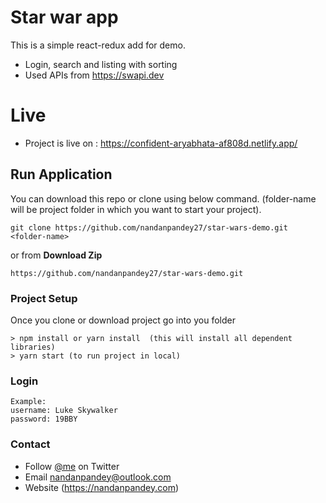 
# Star war app
This is a simple react-redux add for demo.
 - Login, search and listing with sorting
 - Used APIs from https://swapi.dev

# Live
 - Project is live on : https://confident-aryabhata-af808d.netlify.app/
 
## Run Application
You can download this repo or clone using below command. (folder-name will be project folder in which you want to start your project).
```
git clone https://github.com/nandanpandey27/star-wars-demo.git <folder-name>
```
or from **Download Zip**
```
https://github.com/nandanpandey27/star-wars-demo.git 
```
### Project Setup
Once you clone or download project go into you folder
```
> npm install or yarn install  (this will install all dependent libraries)
> yarn start (to run project in local)
```

### Login
```
Example:
username: Luke Skywalker
password: 19BBY
```
### Contact 
* Follow [@me](https://twitter.com/bewithnandan) on Twitter
* Email <nandanpandey@outlook.com>
* Website (https://nandanpandey.com)
